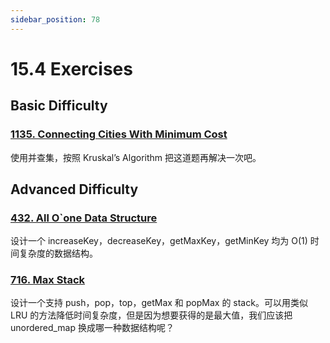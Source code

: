```yaml
---
sidebar_position: 78
---
```


# 15.4 Exercises

## Basic Difficulty

### [1135. Connecting Cities With Minimum Cost](https://leetcode.com/problems/connecting-cities-with-minimum-cost/)

使用并查集，按照 Kruskal’s Algorithm 把这道题再解决一次吧。

## Advanced Difficulty

### [432. All O`one Data Structure](https://leetcode.com/problems/all-oone-data-structure/)

设计一个 increaseKey，decreaseKey，getMaxKey，getMinKey 均为 O(1) 时间复杂度的数据结构。

### [716. Max Stack](https://leetcode.com/problems/max-stack/)

设计一个支持 push，pop，top，getMax 和 popMax 的 stack。可以用类似 LRU 的方法降低时间复杂度，但是因为想要获得的是最大值，我们应该把 unordered_map 换成哪一种数据结构呢？
